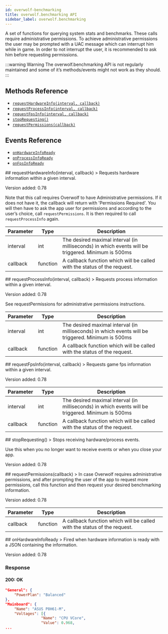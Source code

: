 ```yaml
---
id: overwolf-benchmarking
title: overwolf.benchmarking API
sidebar_label: overwolf.benchmarking
---
```


A set of functions for querying system stats and benchmarks. These calls require administrative permissions. To achieve administrative permissions the user may be prompted with a UAC message which can interrupt him while in game. In order to not interrupt the user, it is recommended to ask him before requesting permissions.

:::warning Warning
The overwolf.benchmarking API is not regularly maintained and some of it’s methods/events might not work as they should.
:::

## Methods Reference
* [`requestHardwareInfo(interval, callback)`](#requestHardwareInfo)
* [`requestProcessInfo(interval, callback)`](#requestProcessInfo)
* [`requestFpsInfo(interval, callback)`](#requestFpsInfo)
* [`stopRequesting()`](#stopRequesting)
* [`requestPermissions(callback)`](#requestPermissions)

## Events Reference
* [`onHardwareInfoReady`](#onHardwareInfoReady)
* [`onProcessInfoReady`](#onProcessInfoReady)
* [`onFpsInfoReady`](#onFpsInfoReady)

<a name="requestHardwareInfo">
## requestHardwareInfo(interval, callback)
> Requests hardware information within a given interval.

Version added: 0.78

Note that this call requires Overwolf to have Administrative permissions. If it does not have it, the callback will return with 'Permissions Required'. You will then have to ask the app user for permissions and according to the user’s choice, call `requestPermissions`. It is then required to call `requestProcessInfo` again.

Parameter | Type     | Description                                                                                        |
----------| ---------| -------------------------------------------------------------------------------------------------- |
interval  | int      | The desired maximal interval (in milliseconds) in which events will be triggered. Minimum is 500ms |
callback  | function | A callback function which will be called with the status of the request.                           |   

<a name="requestProcessInfo">
## requestProcessInfo(interval, callback)
> Requests process information within a given interval. 

Version added: 0.78

See requestPermissions for administrative permissions instructions.

Parameter | Type     | Description                                                                                        |
----------| ---------| -------------------------------------------------------------------------------------------------- |
interval  | int      | The desired maximal interval (in milliseconds) in which events will be triggered. Minimum is 500ms |
callback  | function | A callback function which will be called with the status of the request.                           |   

<a name="requestFpsInfo">
## requestFpsInfo(interval, callback)
> Requests game fps information within a given interval. 

Version added: 0.78

Parameter | Type     | Description                                                                                        |
----------| ---------| -------------------------------------------------------------------------------------------------- |
interval  | int      | The desired maximal interval (in milliseconds) in which events will be triggered. Minimum is 500ms |
callback  | function | A callback function which will be called with the status of the request.                           |   

<a name="stopRequesting">
## stopRequesting()
> Stops receiving hardware/process events.

Use this when you no longer want to receive events or when you close your app.

Version added: 0.78

<a name="requestPermissions">
## requestPermissions(callback)
> In case Overwolf requires administrative permissions, and after prompting the user of the app to request more permissions, call this function and then request your desired benchmarking information.

Version added: 0.78

Parameter | Type     | Description                                                                                        |
----------| ---------| -------------------------------------------------------------------------------------------------- |
callback  | function | A callback function which will be called with the status of the request.                           |   

<a name="onHardwareInfoReady">
## onHardwareInfoReady
> Fired when hardware information is ready with a JSON containing the information.

Version added: 0.78

<h3>Response</h3>  

####  200: OK
```json
"General": {
    "PowerPlan": "Balanced"
},
"Mainboard": {
    "Name": "ASUS P8H61-M",
    "Voltages": [{
                "Name": "CPU VCore",
                "Value": 0.968,
...
```